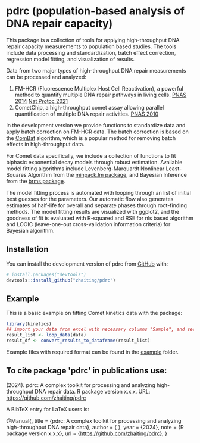 
# pdrc (population-based analysis of DNA repair capacity)

<!-- badges: start -->
<!-- badges: end -->

This package is a collection of tools for applying high-throughput DNA repair capacity measurements to population based studies. The tools include data processing and standardization, batch effect correction, regression model fitting, and visualization of results.

Data from two major types of high-throughput DNA repair measurements can be processed and analyzed: 
1. FM-HCR (Fluorescence Multiplex Host Cell Reactivation), a powerful method to quantify multiple DNA repair pathways in living cells. [PNAS 2014](https://doi.org/10.1073/pnas.1401182111) [Nat Protoc 2021](https://doi.org/10.1038/s41596-021-00577-3)
2. CometChip, a high-throughput comet assay allowing parallel quantification of multiple DNA repair activities. [PNAS 2010](https://doi.org/10.1073/pnas.1004056107)

In the development version we provide functions to standardize data and apply batch correction on FM-HCR data. The batch correction is based on the [ComBat](https://doi.org/10.1093/biostatistics/kxj037) algorithm, which is a popular method for removing batch effects in high-throughput data. 

For Comet data specifically, we include a collection of functions to fit biphasic exponential decay models through robust estimation. Available model fitting algorithms include Levenberg-Marquardt Nonlinear Least-Squares Algorithm from the [minpack.lm package](https://CRAN.R-project.org/package=minpack.lm/), and Bayesian Inference from the [brms package](https://github.com/paul-buerkner/brms/). 

The model fitting process is automated with looping through an list of initial best guesses for the parameters. Our automatic flow also generates estimates of half-life for overall and separate phases through root-finding methods. The model fitting results are visualized with ggplot2, and the goodness of fit is evaluated with R-squared and RSE for nls based algorithm and LOOIC (leave-one-out cross-validation information criteria) for Bayesian algorithm. 

## Installation

You can install the development version of pdrc from [GitHub](https://github.com/) with:

``` r
# install.packages("devtools")
devtools::install_github("zhaiting/pdrc")
```

## Example

This is a basic example on fitting Comet kinetics data with the package:

``` r
library(kinetics)
## import your data from excel with necessary columns "Sample", and several time point columns with preflix "c_" (e.g., "c_0", "c_15", "c_30", "c_60", "c_120")
result_list <- loop_data(data)
result_df <- convert_results_to_dataframe(result_list)
```

Example files with required format can be found in the [example](https://github.com/zhaiting/pdrc/tree/master/example) folder.

## To cite package 'pdrc' in publications use:

   (2024). pdrc: A complex toolkit for processing and analyzing high-throughput DNA repair data. R package version x.x.x. URL: https://github.com/zhaiting/pdrc

A BibTeX entry for LaTeX users is:

  @Manual{,
    title = {pdrc: A complex toolkit for processing and analyzing high-throughput DNA repair data},
    author = { },
    year = {2024},
    note = {R package version x.x.x},
    url = {https://github.com/zhaiting/pdrc},
  }
